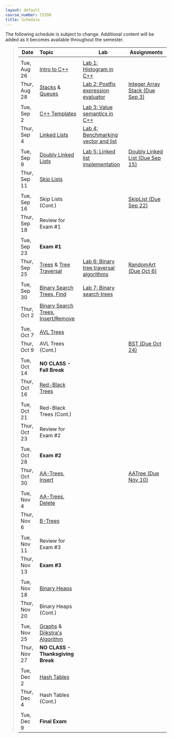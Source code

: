 ```yaml
---
layout: default
course_number: CS350
title: Schedule
---
```


The following schedule is subject to change.
Additional content will be added as it becomes available throughout the semester.


>| **Date**       | **Topic**                                         |  **Lab**                                      |  **Assignments**                  |
>| ---------------|:--------------------------------------------------|-----------------------------------------------|-----------------------------------|
>||||
>| Tue, Aug 26    |  [Intro to C++](lectures/intro_to_C++.html)       |  [Lab 1: Histogram in C++](labs/lab01.html)   |                                   |  <!-- Lab01: Histogram in C++ -->
>| Thur, Aug 28   |  [Stacks](lectures/Stacks_lecture.pdf) & [Queues](lectures/Queues_lecture.pdf)  |  [Lab 2: Postfix expression evaluator](labs/lab02.html)  |  [Integer Array Stack (Due Sep 3)](assign/assign01.html)  |  <!-- Stacks & Queues Activity, Lab02: Postfix expression evaluator, Assign01: Integer Array Stack -->
>||||
>| Tue, Sep 2     |  [C++ Templates](lectures/C++_templates.html)     |  [Lab 3: Value semantics in C++](labs/lab03.html)  |                                   |  <!-- Lab03: Value semantics in C++ -->
>| Thur, Sep 4    |  [Linked Lists](lectures/LinkedList_lecture.pdf)  |  [Lab 4: Benchmarking vector and list](labs/lab04.html)  |                                   |  <!-- Lab04: Benchmarking vector and list -->
>||||
>| Tue, Sep 9     |  [Doubly Linked Lists](lectures/DoublyLinkedList_lecture.pdf)  |  [Lab 5: Linked list implementation](labs/lab05.html)  |  [Doubly Linked List (Due Sep 15)](assign/assign02.html)  | <!-- Lab05: Linked list implementation, Assign02: Doubly Linked List -->
>| Thur, Sep 11   |  [Skip Lists](lectures/Skip_Lists.pdf)                         |                                      |                                   |  <!-- SkipList Find Activity -->
>||||
>| Tue, Sep 16    |  Skip Lists (Cont.)                               |                                               |  [SkipList (Due Sep 22)](assign/assign03.html)  |  <!-- SkipList Insert Activity, Assign03: Skip List (Due Sep 22)-->
>| Thur, Sep 18   |  Review for Exam #1                               |                                               |                                   |
>||||
>| Tue, Sep 23    |  **Exam #1**                                      |                                               |                                   |
>| Thur, Sep 25   |  [Trees](lectures/Trees_lecture.pdf) & [Tree Traversal](lectures/Tree_Traversal_lecture.pdf)  |  [Lab 6: Binary tree traversal algorithms](labs/lab06.html) | [RandomArt (Due Oct 6)](assign/assign04.html) |  <!--Lab06: Binary tree traversal algorithms, Assign04: Random Art (Due Oct 6)-->
>||||
>| Tue, Sep 30    |  [Binary Search Trees, Find](lectures/Binary_Search_Trees.pdf)           |  [Lab 7: Binary search trees](labs/lab07.html)  |                                 |  <!-- Lab07: Binary search trees, Assign05: BST (Due Oct XX) -->
>| Thur, Oct 2    |  [Binary Search Trees, Insert/Remove](lectures/Binary_Search_Trees.pdf)  |                                                 |                                 |  
>||||
>| Tue, Oct 7     |  [AVL Trees](lectures/AVL_Trees.pdf)              |                                               |                                   |  <!-- AVL Insert Activity -->
>| Thur, Oct 9    |  AVL Trees (Cont.)                                |                                               |  [BST (Due Oct 24)](assign/assign05.html)  |  <!-- AVL Remove Activity -->
>||||
>| Tue, Oct 14    |  **NO CLASS - Fall Break**                        |                                               |                                   |
>| Thur, Oct 16   |  [Red-Black Trees](lectures/Red-Black_Trees.pdf)  |                                               |                                   |  <!-- RB Insert Activity #1 -->
>||||
>| Tue, Oct 21    |  Red-Black Trees (Cont.)                          |                                               |                                   |  <!-- RB Insert Activity #2 -->
>| Thur, Oct 23   |  Review for Exam #2                               |                                               |                                   |
>||||
>| Tue, Oct 28    |  **Exam #2**                                      |                                               |                                   |
>| Thur, Oct 30   |  [AA-Trees, Insert](lectures/AA-tree_lecture.pdf) |                                               |  [AATree (Due Nov 10)](assign/assign06.html)  |  <!-- AA Insert Activity, Assign06: AA Tree (Due Nov 10) -->
>||||
>| Tue, Nov 4     |  [AA-Trees, Delete](lectures/AA-tree_lecture.pdf) |                                               |                                   |  <!-- AA Delete Activity -->
>| Thur, Nov 6    |  [B-Trees](lectures/B-Trees.pdf)                  |                                               |                                   |  <!-- B-Trees Activity -->
>||||
>| Tue, Nov 11    |  Review for Exam #3                               |                                               |                                   |
>| Thur, Nov 13   |  **Exam #3**                                      |                                               |                                   |
>||||
>| Tue, Nov 18    |  [Binary Heaps](lectures/Heaps.pdf)               |                                               |                                   |  <!-- Binary Heaps Activity, Assign07: Binary Heap (Due Nov 26)-->
>| Thur, Nov 20   |  Binary Heaps (Cont.)                             |                                               |                                   |
>||||
>| Tue, Nov 25    |  [Graphs](lectures/Graphs.pdf) & [Dijkstra's Algorithm](lectures/Dijkstras_Algorithm.pdf)  |      |                                   |
>| Thur, Nov 27   |  **NO CLASS - Thanksgiving Break**                |                                               |                                   |
>||||
>| Tue, Dec 2     |  [Hash Tables](lectures/Hash_Tables.pdf)          |                                               |                                   |  <!-- Hash Tables Activity, Assign08: Hash Table (Due Dec 8)-->
>| Thur, Dec 4    |  Hash Tables (Cont.)                              |                                               |                                   |
>||||
>| Tue, Dec 9     |  **Final Exam**                                   |                                               |                                   |



<!-- vim:set wrap: ­-->
<!-- vim:set linebreak: -->
<!-- vim:set nolist: -->
